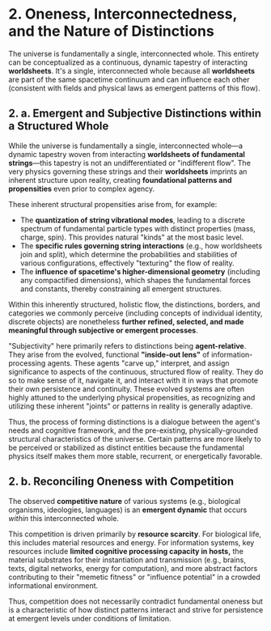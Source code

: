 # **2. Oneness, Interconnectedness, and the Nature of Distinctions**

The universe is fundamentally a single, interconnected whole. This entirety can be conceptualized as a continuous, dynamic tapestry of interacting **worldsheets**. It's a single, interconnected whole because all **worldsheets** are part of the same spacetime continuum and can influence each other (consistent with fields and physical laws as emergent patterns of this flow).

## **2. a. Emergent and Subjective Distinctions within a Structured Whole**

While the universe is fundamentally a single, interconnected whole—a dynamic tapestry woven from interacting **worldsheets of fundamental strings**—this tapestry is not an undifferentiated or "indifferent flow". The very physics governing these strings and their **worldsheets** imprints an inherent structure upon reality, creating **foundational patterns and propensities** even prior to complex agency.

These inherent structural propensities arise from, for example:

- The **quantization of string vibrational modes**, leading to a discrete spectrum of fundamental particle types with distinct properties (mass, charge, spin). This provides natural "kinds" at the most basic level.
- The **specific rules governing string interactions** (e.g., how worldsheets join and split), which determine the probabilities and stabilities of various configurations, effectively "texturing" the flow of reality.
- The **influence of spacetime's higher-dimensional geometry** (including any compactified dimensions), which shapes the fundamental forces and constants, thereby constraining all emergent structures.

Within this inherently structured, holistic flow, the distinctions, borders, and categories we commonly perceive (including concepts of individual identity, discrete objects) are nonetheless **further refined, selected, and made meaningful through subjective or emergent processes**.

"Subjectivity" here primarily refers to distinctions being **agent-relative**. They arise from the evolved, functional **"inside-out lens"** of information-processing agents. These agents "carve up," interpret, and assign significance to aspects of the continuous, structured flow of reality. They do so to make sense of it, navigate it, and interact with it in ways that promote their own persistence and continuity. These evolved systems are often highly attuned to the underlying physical propensities, as recognizing and utilizing these inherent "joints" or patterns in reality is generally adaptive.

Thus, the process of forming distinctions is a dialogue between the agent's needs and cognitive framework, and the pre-existing, physically-grounded structural characteristics of the universe. Certain patterns are more likely to be perceived or stabilized as distinct entities because the fundamental physics itself makes them more stable, recurrent, or energetically favorable.

## **2. b. Reconciling Oneness with Competition**

The observed **competitive nature** of various systems (e.g., biological organisms, ideologies, languages) is an **emergent dynamic** that occurs *within* this interconnected whole.

This competition is driven primarily by **resource scarcity**. For biological life, this includes material resources and energy. For information systems, key resources include **limited cognitive processing capacity in hosts,** the material substrates for their instantiation and transmission (e.g., brains, texts, digital networks, energy for computation), and more abstract factors contributing to their "memetic fitness" or "influence potential" in a crowded informational environment.

Thus, competition does not necessarily contradict fundamental oneness but is a characteristic of how distinct patterns interact and strive for persistence at emergent levels under conditions of limitation.